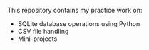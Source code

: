 This repository contains my practice work on:
- SQLite database operations using Python
- CSV file handling
- Mini-projects
